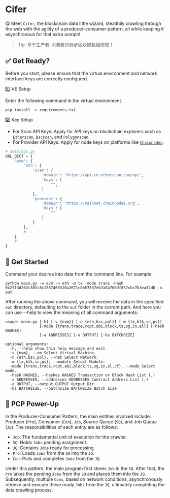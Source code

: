 # Cifer

😋 Meet `Cifer`, the blockchain data little wizard, 
stealthily crawling through the web with the agility of a producer-consumer pattern, 
all while keeping it asynchronous for that extra oomph!

> Tip: 基于生产者-消费者的异步区块链数据爬取！

## ✅ Get Ready?

Before you start, please ensure that the virtual environment and network interface keys 
are correctly configured.

1️⃣ VE Setup

Enter the following command in the virtual environment.

```
pip install -r requirements.txt
```

2️⃣ Key Setup

- For Scan API Keys: Apply for API keys on blockchain explorers such as 
[`Etherscan`](https://cn.etherscan.com),
[`Bscscan`](https://bscscan.com), and 
[`Polygonscan`](https://polygonscan.com).
- For Provider API Keys: Apply for node keys on platforms like [`Chainnodes`](https://www.chainnodes.org).

```python
# settings.py
URL_DICT = {
    'evm': {
        'eth': {
            'scan': {
                'domain': 'https://api-cn.etherscan.com/api',
                'keys': [
                    "",
                ]
            },
            'provider': {
                'domain': 'https://mainnet.chainnodes.org',
                'keys': [
                    ""
                ]
            }
        },
        # ...    
    }
    # ...    
}
```


## 🔰 Get Started

Command your desires into data from the command line. For example:

```
python main.py -v evm -n eth -m tx -mode trans -hash 0x2f13d202c301c8c1787469310a2671c8b57837eb7a8a768df857cbc7b3ea32d8 -o out
```

After running the above command, you will receive the data in the specified `out` directory, 
defaulting to the `out` folder in the current path.
And here you can use --help to view the meaning of all command arguments:

```
usage: main.py [-h] [-v {evm}] [-n {eth,bsc,pol}] [-m {tx,blk,sc,ps}]
               [-mode {trans,trace,rcpt,abi,block,ts,sg,in,el}] [-hash HASHES]  
               [-a ADDRESSES] [-o OUTPUT] [-bs BATCHSIZE]

optional arguments:
  -h, --help show this help message and exit
  -v {evm}, --vm Select Virtual Machine.
  -n {eth,bsc,pol}, --net Select Network.
  -m {tx,blk,sc,ps}, --module Select Module.
  -mode {trans,trace,rcpt,abi,block,ts,sg,in,el,cf}, --mode Select mode.
  -hash HASHES, --hashes HASHES Transaction or Block Hash List (,)
  -a ADDRESSES, --addresses ADDRESSES Contract Address List (,)
  -o OUTPUT, --output OUTPUT Output Dir
  -bs BATCHSIZE, --batchsize BATCHSIZE Batch Size
```


## 🎉 PCP Power-Up

In the Producer-Consumer Pattern, the main entities involved include: 
Producer (`Pro`), Consumer (`Con`), `Job`, Source Queue (`SQ`), and Job Queue (`JQ`). 
The responsibilities of each entity are as follows:

- `Job`: The fundamental unit of execution for the crawler.
- `SQ`: Holds `Jobs` pending assignment.
- `JQ`: Contains `Jobs` ready for processing.
- `Pro`: Loads `Jobs` from the `SQ` into the `JQ`. 
- `Con`: Pulls and completes `Jobs` from the `JQ`.

Under this pattern, 
the main program first stores `Job` in the `SQ`. 
After that, the `Pro` takes the pending `Jobs` from the `SQ`
and places them into the `JQ`. Subsequently, multiple `Cons`, based on network conditions, 
asynchronously retrieve and execute these ready `Jobs` from the `JQ`, 
ultimately completing the data crawling process.




